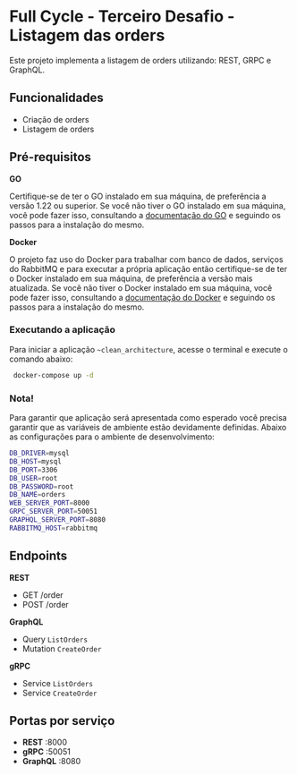 # Full Cycle - Terceiro Desafio - Listagem das orders

Este projeto implementa a listagem de orders utilizando: REST, GRPC e GraphQL.

## Funcionalidades

- Criação de orders
- Listagem de orders

## Pré-requisitos

**GO**

Certifique-se de ter o GO instalado em sua máquina, de preferência a versão 1.22 ou superior. Se você não tiver o GO instalado em sua máquina, você pode fazer isso, consultando a [documentação do GO](https://go.dev/doc/install) e seguindo os passos para a instalação do mesmo.


**Docker**

O projeto faz uso do Docker para trabalhar com banco de dados, serviços do RabbitMQ e para executar a própria aplicação  então certifique-se de ter o Docker instalado em sua máquina, de preferência a versão mais atualizada. Se você não tiver o Docker instalado em sua máquina, você pode fazer isso, consultando a [documentação do Docker](https://docs.docker.com/desktop/) e seguindo os passos para a instalação do mesmo.

### Executando a aplicação

Para iniciar a aplicação `~clean_architecture`, acesse o terminal e execute o comando abaixo:

```bash
 docker-compose up -d
```

### Nota!

Para garantir que aplicação será apresentada como esperado você precisa garantir que as variáveis de ambiente estão devidamente definidas. Abaixo as configurações para o ambiente de desenvolvimento:

```bash
DB_DRIVER=mysql
DB_HOST=mysql
DB_PORT=3306
DB_USER=root
DB_PASSWORD=root
DB_NAME=orders
WEB_SERVER_PORT=8000
GRPC_SERVER_PORT=50051
GRAPHQL_SERVER_PORT=8080
RABBITMQ_HOST=rabbitmq
```


## Endpoints

**REST**
- GET /order
- POST /order

**GraphQL**
- Query `ListOrders`
- Mutation `CreateOrder`

**gRPC**
- Service `ListOrders`
- Service `CreateOrder`

## Portas por serviço

- **REST**      :8000
- **gRPC**      :50051
- **GraphQL**   :8080
